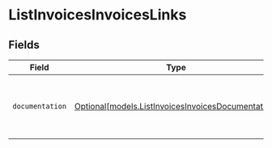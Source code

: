 # ListInvoicesInvoicesLinks


## Fields

| Field                                                                                                | Type                                                                                                 | Required                                                                                             | Description                                                                                          |
| ---------------------------------------------------------------------------------------------------- | ---------------------------------------------------------------------------------------------------- | ---------------------------------------------------------------------------------------------------- | ---------------------------------------------------------------------------------------------------- |
| `documentation`                                                                                      | [Optional[models.ListInvoicesInvoicesDocumentation]](../models/listinvoicesinvoicesdocumentation.md) | :heavy_minus_sign:                                                                                   | The URL to the generic Mollie API error handling guide.                                              |